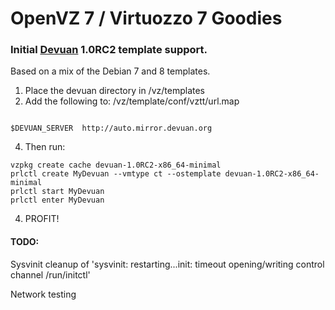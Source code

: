 # OpenVZ 7 / Virtuozzo 7 Goodies


### Initial [Devuan](https://devuan.org/) 1.0RC2 template support.
Based on a mix of the Debian 7 and 8 templates.

1. Place the devuan directory in /vz/templates
2. Add the following to: /vz/template/conf/vztt/url.map
```

$DEVUAN_SERVER  http://auto.mirror.devuan.org

```
4. Then run:
```
vzpkg create cache devuan-1.0RC2-x86_64-minimal
prlctl create MyDevuan --vmtype ct --ostemplate devuan-1.0RC2-x86_64-minimal
prlctl start MyDevuan
prlctl enter MyDevuan
```
4. PROFIT!


#### TODO:
Sysvinit cleanup of 'sysvinit: restarting...init: timeout opening/writing control channel /run/initctl'

Network testing
